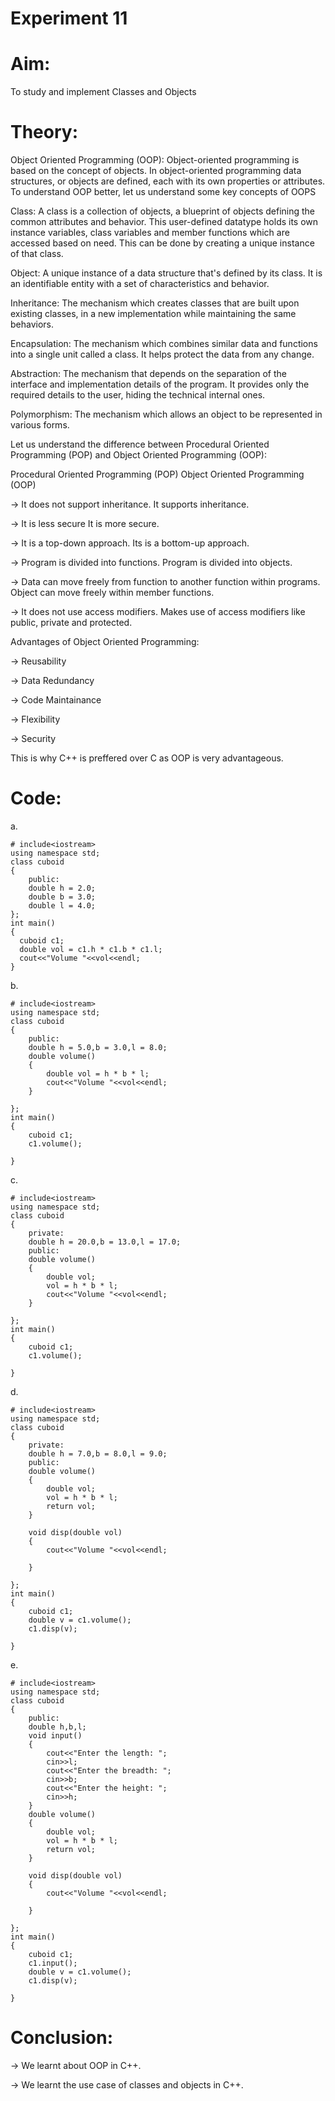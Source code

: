# Experiment 11
# Aim:
To study and implement Classes and Objects

# Theory:
Object Oriented Programming (OOP):
Object-oriented programming is based on the concept of objects. In object-oriented programming data structures, or objects are defined, each with its own properties or attributes.
To understand OOP better, let us understand some key concepts of OOPS


Class:
A class is a collection of objects, a blueprint of objects defining the common attributes and behavior. This user-defined datatype holds its own instance variables, class variables and member functions which are accessed based on need. This can be done by creating a unique instance of that class.


Object:
A unique instance of a data structure that's defined by its class. It is an identifiable entity with a set of characteristics and behavior.


Inheritance:
The mechanism which creates classes that are built upon existing classes, in a new implementation while maintaining the same behaviors.


Encapsulation:
The mechanism which combines similar data and functions into a single unit called a class. It helps protect the data from any change.


Abstraction:
The mechanism that depends on the separation of the interface and implementation details of the program. It provides only the required details to the user, hiding the technical internal ones.


Polymorphism:
The mechanism which allows an object to be represented in various forms.


Let us understand the difference between Procedural Oriented Programming (POP) and Object Oriented Programming (OOP):



Procedural Oriented Programming (POP)	Object Oriented Programming (OOP)


-> It does not support inheritance.	It supports inheritance.

-> It is less secure	It is more secure.

-> It is a top-down approach.	Its is a bottom-up approach.

-> Program is divided into functions.	Program is divided into objects.

-> Data can move freely from function to another function within programs.	Object can move freely within member functions.

-> It does not use access modifiers.	Makes use of access modifiers like public, private and protected.

Advantages of Object Oriented Programming:


-> Reusability

-> Data Redundancy

-> Code Maintainance

-> Flexibility

-> Security


This is why C++ is preffered over C as OOP is very advantageous.

 # Code:

a.
```
# include<iostream>
using namespace std;
class cuboid
{
    public:
    double h = 2.0;
    double b = 3.0;
    double l = 4.0;
};
int main()
{
  cuboid c1;
  double vol = c1.h * c1.b * c1.l;
  cout<<"Volume "<<vol<<endl;
}
``` 

b.
```
# include<iostream>
using namespace std;
class cuboid
{
    public:
    double h = 5.0,b = 3.0,l = 8.0;
    double volume()
    {
        double vol = h * b * l;
        cout<<"Volume "<<vol<<endl;
    }

};
int main()
{
    cuboid c1;
    c1.volume();
  
}
```

c.

```
# include<iostream>
using namespace std;
class cuboid
{
    private:
    double h = 20.0,b = 13.0,l = 17.0;
    public:
    double volume()
    {
        double vol;
        vol = h * b * l;
        cout<<"Volume "<<vol<<endl;
    }

};
int main()
{
    cuboid c1;
    c1.volume();
  
}
``` 

d.

```
# include<iostream>
using namespace std;
class cuboid
{
    private:
    double h = 7.0,b = 8.0,l = 9.0;
    public:
    double volume()
    {
        double vol;
        vol = h * b * l;
        return vol;
    }

    void disp(double vol)
    {
        cout<<"Volume "<<vol<<endl;

    }

};
int main()
{
    cuboid c1;
    double v = c1.volume();
    c1.disp(v);
  
}
``` 

e.

```
# include<iostream>
using namespace std;
class cuboid
{
    public:
    double h,b,l;
    void input()
    {
        cout<<"Enter the length: ";
        cin>>l;
        cout<<"Enter the breadth: ";
        cin>>b;
        cout<<"Enter the height: ";
        cin>>h;
    }
    double volume()
    {
        double vol;
        vol = h * b * l;
        return vol;
    }

    void disp(double vol)
    {
        cout<<"Volume "<<vol<<endl;

    }

};
int main()
{
    cuboid c1;
    c1.input();
    double v = c1.volume();
    c1.disp(v);
  
}
```

# Conclusion:

→ We learnt about OOP in C++.

→ We learnt the use case of classes and objects in C++.

